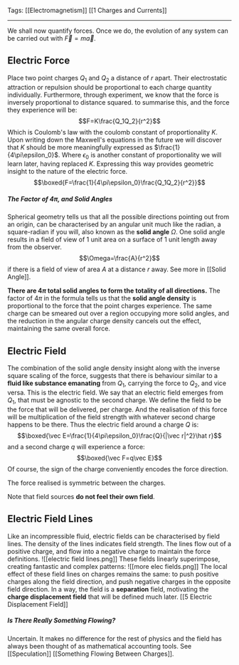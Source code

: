 Tags: [[Electromagnetism]] [[1 Charges and Currents]]
___
We shall now quantify forces. Once we do, the evolution of any system can be carried out with $\vec F=m\vec a$. 
## Electric Force
Place two point charges $Q_1$ and $Q_2$ a distance of $r$ apart. Their electrostatic attraction or repulsion should be proportional to each charge quantity individually. Furthermore, through experiment, we know that the force is inversely proportional to distance squared. to summarise this, and the force they experience will be:
$$F=K\frac{Q_1Q_2}{r^2}$$
Which is Coulomb's law with the coulomb constant of proportionality $K$. Upon writing down the Maxwell's equations in the future we will discover that $K$ should be more meaningfully expressed as $\frac{1}{4\pi\epsilon_0}$. Where $\epsilon_0$ is another constant of proportionality we will learn later, having replaced $K$. Expressing this way provides geometric insight to the nature of the electric force. 
$$\boxed{F=\frac{1}{4\pi\epsilon_0}\frac{Q_1Q_2}{r^2}}$$
##### The Factor of $4\pi$, and Solid Angles
Spherical geometry tells us that all the possible directions pointing out from an origin, can be characterised by an angular unit much like the radian, a square-radian if you will, also known as the **solid angle** $\Omega$. One solid angle results in a field of view of 1 unit area on a surface of 1 unit length away from the observer. 
$$\Omega=\frac{A}{r^2}$$
if there is a field of view of area $A$ at a distance $r$ away. See more in [[Solid Angle]].

**There are $4\pi$ total solid angles to form the totality of all directions.** The factor of $4\pi$ in the formula tells us that the **solid angle density** is proportional to the force that the point charges experience. The same charge can be smeared out over a region occupying more solid angles, and the reduction in the angular charge density cancels out the effect, maintaining the same overall force. 
## Electric Field
The combination of the solid angle density insight along with the inverse square scaling of the force, suggests that there is behaviour similar to a **fluid like substance emanating** from $Q_1$, carrying the force to $Q_2$, and vice versa. This is the electric field. We say that an electric field emerges from $Q_1$, that must be agnostic to the second charge. We define the field to be the force that will be delivered, per charge. And the realisation of this force will be multiplication of the field strength with whatever second charge happens to be there. Thus the electric field around a charge $Q$ is: 
$$\boxed{\vec E=\frac{1}{4\pi\epsilon_0}\frac{Q}{|\vec r|^2}\hat r}$$
and a second charge $q$ will experience a force:
$$\boxed{\vec F=q\vec E}$$
Of course, the sign of the charge conveniently encodes the force direction. 

The force realised is symmetric between the charges. 

Note that field sources **do not feel their own field**. 
## Electric Field Lines
Like an incompressible fluid, electric fields can be characterised by field lines. The density of the lines indicates field strength. The lines flow out of a positive charge, and flow into a negative charge to maintain the force definitions. 
![[electric field lines.png]]
These fields linearly superimpose, creating fantastic and complex patterns:
![[more elec fields.png]]
The local effect of these field lines on charges remains the same: to push positive charges along the field direction, and push negative charges in the opposite field direction. In a way, the field is a **separation** field, motivating the **charge displacement field** that will be defined much later. [[5 Electric Displacement Field]]
##### Is There Really Something Flowing? 
Uncertain. It makes no difference for the rest of physics and the field has always been thought of as mathematical accounting tools. See [[Speculation]] [[Something Flowing Between Charges]]. 
